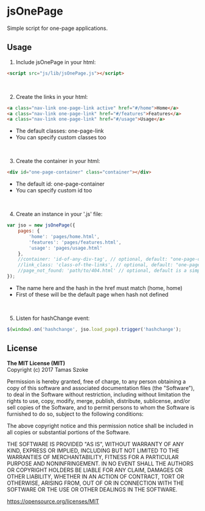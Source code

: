 # jsOnePage

Simple script for one-page applications.

## Usage

1. Include jsOnePage in your html:

```html
<script src="js/lib/jsOnePage.js"></script>
```

<br/>

2. Create the links in your html:

```html
<a class="nav-link one-page-link active" href="#/home">Home</a>
<a class="nav-link one-page-link" href="#/features">Features</a>
<a class="nav-link one-page-link" href="#/usage">Usage</a>
```

- The default classes: one-page-link
- You can specify custom classes too

<br/>

3. Create the container in your html:

```html
<div id="one-page-container" class="container"></div>
```

- The default id: one-page-container
- You can specify custom id too

<br/>

4. Create an instance in your '.js' file:

```javascript
var jso = new jsOnePage({
	pages: {
		'home': 'pages/home.html',
		'features': 'pages/features.html',
		'usage': 'pages/usage.html'
	},
	//container: 'id-of-any-div-tag', // optional, default: "one-page-container"
	//link_class: 'class-of-the-links', // optional, default: "one-page-link"
	//page_not_found: 'path/to/404.html' // optional, default is a simple 404 message
});
```

- The name here and the hash in the href must match (home, home)
- First of these will be the default page when hash not defined

<br/>

5. Listen for hashChange event:

```javascript
$(window).on('hashchange', jso.load_page).trigger('hashchange');
```


## License

<b>The MIT License (MIT)</b><br/>
Copyright (c) 2017 Tamas Szoke

Permission is hereby granted, free of charge, to any person obtaining a copy of this software and associated documentation files (the "Software"), to deal in the Software without restriction, including without limitation the rights to use, copy, modify, merge, publish, distribute, sublicense, and/or sell copies of the Software, and to permit persons to whom the Software is furnished to do so, subject to the following conditions:

The above copyright notice and this permission notice shall be included in all copies or substantial portions of the Software.

THE SOFTWARE IS PROVIDED "AS IS", WITHOUT WARRANTY OF ANY KIND, EXPRESS OR IMPLIED, INCLUDING BUT NOT LIMITED TO THE WARRANTIES OF MERCHANTABILITY, FITNESS FOR A PARTICULAR PURPOSE AND NONINFRINGEMENT. IN NO EVENT SHALL THE AUTHORS OR COPYRIGHT HOLDERS BE LIABLE FOR ANY CLAIM, DAMAGES OR OTHER LIABILITY, WHETHER IN AN ACTION OF CONTRACT, TORT OR OTHERWISE, ARISING FROM, OUT OF OR IN CONNECTION WITH THE SOFTWARE OR THE USE OR OTHER DEALINGS IN THE SOFTWARE.

https://opensource.org/licenses/MIT
